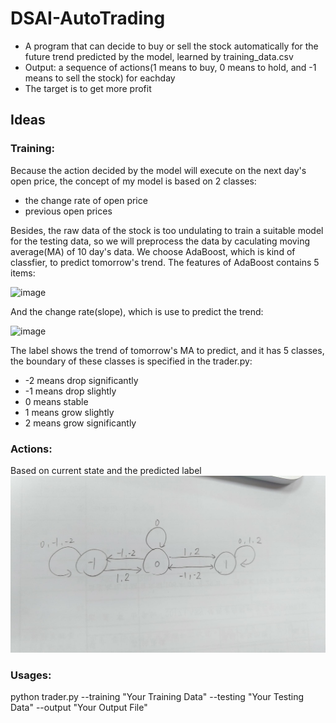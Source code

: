 # DSAI-AutoTrading

  - A program that can decide to buy or sell the stock automatically for the future trend predicted by the model, learned by training_data.csv
  - Output: a sequence of actions(1 means to buy, 0 means to hold, and -1 means to sell the stock) for eachday
  - The target is to get more profit

## Ideas
### Training:
Because the action decided by the model will execute on the next day's open price, the concept of my model is based on 2 classes:
* the change rate of open price
* previous open prices

Besides, the raw data of the stock is too undulating to train a suitable model for the testing data, so we will preprocess the data by caculating moving average(MA) of 10 day's data.
We choose AdaBoost, which is kind of classfier, to predict tomorrow's trend. The features of AdaBoost contains 5 items:

![image](https://user-images.githubusercontent.com/11289470/37352474-4d9c950c-2718-11e8-85be-1b35a95f8dd4.png)

And the change rate(slope), which is use to predict the trend:

![image](https://user-images.githubusercontent.com/11289470/37352615-a239d9a8-2718-11e8-83c7-0f14421100cb.png)

The label shows the trend of tomorrow's MA to predict, and it has 5 classes, the boundary of these classes is specified in the trader.py:
* -2 means drop significantly
* -1 means drop slightly
* 0 means stable
* 1 means grow slightly
* 2 means grow significantly

### Actions:
Based on current state and the predicted label
![](state.jpg)


### Usages:
python trader.py --training "Your Training Data" --testing "Your Testing Data" --output "Your Output File"
